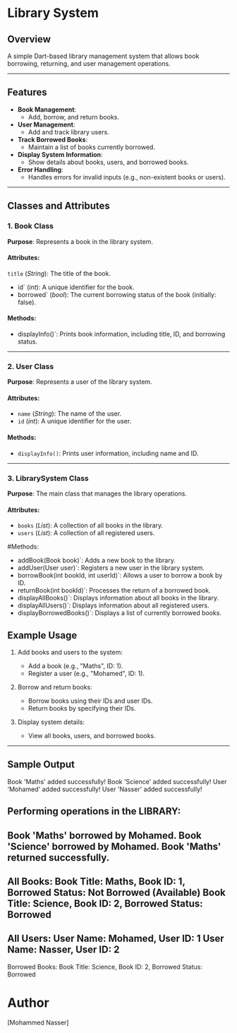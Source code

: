 
# **Library System**

## **Overview**
A simple Dart-based library management system that allows book borrowing, returning, and user management operations.

---

## **Features**
- **Book Management**:
  - Add, borrow, and return books.
- **User Management**:
  - Add and track library users.
- **Track Borrowed Books**:
  - Maintain a list of books currently borrowed.
- **Display System Information**:
  - Show details about books, users, and borrowed books.
- **Error Handling**:
  - Handles errors for invalid inputs (e.g., non-existent books or users).

---

## **Classes and Attributes**

### **1. Book Class**
**Purpose**: Represents a book in the library system.

#### **Attributes**:
`title` (*String*): The title of the book.
- id` (*int*): A unique identifier for the book.
- borrowed` (*bool*): The current borrowing status of the book (initially: false).

#### **Methods**:
- displayInfo()`: Prints book information, including title, ID, and borrowing status.

---

### **2. User Class**
**Purpose**: Represents a user of the library system.

#### **Attributes**:
- `name` (*String*): The name of the user.
- `id` (*int*): A unique identifier for the user.

#### **Methods**:
- `displayInfo()`: Prints user information, including name and ID.

---

### **3. LibrarySystem Class**
**Purpose**: The main class that manages the library operations.

#### **Attributes**:
- `books` (*List<Book>*): A collection of all books in the library.
- `users` (*List<User>*): A collection of all registered users.

#Methods:
- addBook(Book book)`: Adds a new book to the library.
- addUser(User user)`: Registers a new user in the library system.
- borrowBook(int bookId, int userId)`: Allows a user to borrow a book by ID.
- returnBook(int bookId)`: Processes the return of a borrowed book.
- displayAllBooks()`: Displays information about all books in the library.
- displayAllUsers()`: Displays information about all registered users.
- displayBorrowedBooks()`: Displays a list of currently borrowed books.



## **Example Usage**

1. Add books and users to the system:
   - Add a book (e.g., "Maths", ID: 1).
   - Register a user (e.g., "Mohamed", ID: 1).

2. Borrow and return books:
   - Borrow books using their IDs and user IDs.
   - Return books by specifying their IDs.

3. Display system details:
   - View all books, users, and borrowed books.

---

## **Sample Output**

Book 'Maths' added successfully!
Book 'Science' added successfully!
User 'Mohamed' added successfully!
User 'Nasser' added successfully!

Performing operations in the LIBRARY:
--------------------------------------------------
Book 'Maths' borrowed by Mohamed.
Book 'Science' borrowed by Mohamed.
Book 'Maths' returned successfully.
--------------------------------------------------

All Books:
Book Title: Maths, Book ID: 1, Borrowed Status: Not Borrowed (Available)
Book Title: Science, Book ID: 2, Borrowed Status: Borrowed
--------------------------------------------------

All Users:
User Name: Mohamed, User ID: 1
User Name: Nasser, User ID: 2
--------------------------------------------------

Borrowed Books:
Book Title: Science, Book ID: 2, Borrowed Status: Borrowed



# Author
[Mohammed Nasser]
